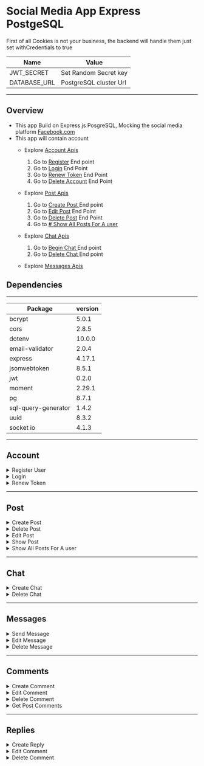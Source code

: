 # Social Media App Express PostgeSQL


First of all Cookies is not your business, the backend will handle them just set withCredentials to true


| Name | Value |
| ----------- | ----------- |
| JWT_SECRET | Set Random Secret key      |
| DATABASE_URL | PostgreSQL cluster Url |  

<hr>

## Overview
* This app Build on Express.js PosgreSQL, Mocking the social media platform [Facebook.com](https://facebook.com)
* This app will contain  account
    - Explore <a href="#account">Account Apis</a>
        1.  Go to <a href="#register">Register</a> End point
        2.  Go to <a href="#login">Login</a> End Point
        3.  Go to <a href="#renew-token">Renew Token</a> End Point
        4.  Go to <a href="#delete-account">Delete Account</a> End Point

    - Explore <a href="#post">Post Apis</a>
        1.  Go to <a href="#create-post">Create Post </a> End point
        2.  Go to <a href="#edit-post">Edit Post</a> End Point
        3.  Go to <a href="#delete-post">Delete Post</a> End Point
        4.  Go to <a href="#show-post"># Show All Posts For A user</a>

    - Explore <a href="#chat">Chat Apis</a>
        1.  Go to <a href="#begin-chat">Begin Chat </a> End point
        2.  Go to <a href="#delete-chat">Delete Chat </a> End point

    - Explore <a href="#messages">Messages Apis</a>

## Dependencies
_____
| Package      | version |
| ----------- | ----------- |
| bcrypt      | 5.0.1       |
| cors | 2.8.5|
| dotenv | 10.0.0|
| email-validator | 2.0.4|
| express | 4.17.1|
| jsonwebtoken | 8.5.1|
| jwt | 0.2.0|
| moment | 2.29.1|
| pg | 8.7.1|
| sql-query-generator | 1.4.2|
| uuid | 8.3.2|
| socket io | 4.1.3 |

<hr>

<h2 id="account">Account</h2>

<details id="register">
  <summary>Register User</summary>

if username already Exist the request wil be directed to login route

```  
    Axios({
        method: "POST",
        url: '/register',
        withCredentials: true,
        data: {
            username,
            password,
            first_name,
            last_name,
            email,
            day,
            month,
            year
        }
    }).then((res)  => {
        ... Do Some thing
    }).catch((error) => {
        ... Do Some thing
    })
```
</details>


<details id="login">
  <summary>Login</summary>

```  
    
    Axios({
        method: "POST",
        url: "/login",
        withCredentials: true,
        data: {
            username,
            password
        }
    }).then((res)  => {
        ... Do Some thing
    }).catch((error) => {
        ... Do Some thing
    })

```
</details>




<details id="renew-token">
  <summary>Renew Token</summary>

```  
    Axios({
        method: "POST",
        url: '/renewToken',
        withCredentials: true,
    }).then((res)  => {
        ... Do Some thing
    }).catch((error) => {
        ... Do Some thing
    })

```
</details>

<hr>
<h2 id="post">Post</h2>

<details id="create-post">
  <summary>Create Post</summary>

```  
    
    Axios({
        method: "POST",
        url: '/post',
        withCredentials: true,
        data: {
            published, // Boolean define the status of the post Private ot Public
            content
        }
    }).then((res)  => {
        ... Do Some thing
    }).catch((error) => {
        ... Do Some thing
    })

```
```
{
    "NewPost": {
        "content": "44ssssssssssss",
        "user_id": 2,
        "id": "892"
    }
}
```
</details>


<details id="delete-post">
  <summary>Delete Post</summary>

```  
    Axios({
        method: "DELETE",
        url: "/post",
        withCredentials: true,
        data: {
            post_id
        }
    }).then((res)  => {
        ... Do Some thing
    }).catch((error) => {
        ... Do Some thing
    })

```
</details>


<details id="edit-post">
  <summary>Edit Post</summary>

```  
    Axios({
        method: "PATCH",
        url: '/post',
        withCredentials: true,
        data: {
            published, // New Post Status
            content // New Content
        }
    }).then((res)  => {
        ... Do Some thing
    }).catch((error) => {
        ... Do Some thing
    })

```
</details>



<details id="show-post">
  <summary>Show Post</summary>

```  
    
    Axios({
        method: "GET",
        url: '/post/:post_id',
        withCredentials: true,
    }).then((res)  => {
        ... Do Some thing
    }).catch((error) => {
        ... Do Some thing
    })

```
</details>


<details id="show-user-posts">
  <summary>Show All Posts For A user</summary>

```  
 
    Axios({  
        method: "GET",  
        url: '/post/:user_id/:round',  
        withCredentials: true,
    }).then((res)  => {
        ... Do Some thing
    }).catch((error) => {
        ... Do Some thing
    })

```
- `round` must be a `Number` specifies how many posts should i `skip`
- if round  is `0` the end point will Return the last `5` posts this user have posted
- if round  is `1` the end point will Skip the first `(1 * 5) = 5` posts and will Return posts from 5 to 10
- if round  is `2` the end point will Skip the first `(2 * 5) = 5` posts and will Return posts from 10 to 15
- if there is `no` more posts the endpoint will return empty Array []  
</details>
<hr>
<h2 id="chat">Chat</h2>

<details id="begin-chat">
  <summary>Create Chat</summary>

```  
    Axios({
        method: "POST",
        url: '/chat',
        withCredentials: true,
        data: {
            chat_with, // id for the user that will chat with
        },
    }).then((res)  => {
        ... Do Some thing
    }).catch((error) => {
        ... Do Some thing
    })
```
</details>


<details id="delete-chat">
  <summary>Delete Chat</summary>

```  
    Axios({
        method: "DELETE",
        url: '/chat',
        headers: {
            chat_id,
        }
        withCredentials: true,
    }).then((res)  => {
        ... Do Some thing
    }).catch((error) => {
        ... Do Some thing
    })
```
</details>
<hr>
<h2 id="messages">Messages</h2>

<details id="send-message">
  <summary>Send Message</summary>

```  
    Axios({
        method: "POST",
        url: "/message",
        withCredentials: true,
        data: {
            chat_id,
            content,
            chat_with
        }
    }).then((res)  => {
        ... Do Some thing
    }).catch((error) => {
        ... Do Some thing
    })
```
</details>


<details id="edit-message">
  <summary>Edit Message</summary>

```  
    Axios({
        method: "PATCH",
        url: "/message",
        withCredentials: true,
        data: {
            message_id,
            chat_id,
            content
        }
    }).then((res)  => {
        ... Do Some thing
    }).catch((error) => {
        ... Do Some thing
    })
```
</details>


<details id="delete-message">
  <summary>Delete Message</summary>

```  
    Axios({
        method: "DELETE",
        url: "/message",
        headers: {
            message_id
        },
        withCredentials: true,
    }).then((res)  => {
        ... Do Some thing
    }).catch((error) => {
        ... Do Some thing
    })
```
</details>
<hr>
<h2 id="comments">Comments</h2>


<details id="create-comment">
  <summary>Create Comment</summary>

```  
    Axios({
        method: "POST",
        url: "/comment",
        withCredentials: true,
        data: {
            content,
            post_id
        }
    }).then((res)  => {
        ... Do Some thing
    }).catch((error) => {
        ... Do Some thing
    })
```
</details>


<details id="edit-comment">
  <summary>Edit Comment</summary>

```  
    Axios({
        method: "PATCH",
        url: "/comment",
        data: {
            content,
            comment_id
        },
        withCredentials: true,
    }).then((res)  => {
        ... Do Some thing
    }).catch((error) => {
        ... Do Some thing
    })
```
</details>


<details id="delete-comment">
  <summary>Delete Comment</summary>

```  
    Axios({
        method: "DELETE",
        url: "/comment",
        withCredentials: true,
    }).then((res)  => {
        ... Do Some thing
    }).catch((error) => {
        ... Do Some thing
    })
```
</details>



<details id="get-post-comment">
  <summary>Get Post Comments</summary>

```  
    Axios({
        method: "GET",
        url: "/comment/post_comments/:post_id/:round",
        withCredentials: true,
    }).then((res)  => {
        ... Do Some thing
    }).catch((error) => {
        ... Do Some thing
    })
```
</details>

<hr>
<h2 id="replies">Replies</h2>


<details id="create-reply">
  <summary>Create Reply</summary>

```  
    Axios({
        method: "POST",
        url: "/replies",
        withCredentials: true,
        data: {
            content,
            comment_id,
            post_id
        }
    }).then((res)  => {
        ... Do Some thing
    }).catch((error) => {
        ... Do Some thing
    })
```
</details>


<details id="edit-comment">
  <summary>Edit Comment</summary>

```  
    Axios({
        method: "PATCH",
        url: "/replies",
        withCredentials: true,
        data: {
            content,
            reply_id
        }
    }).then((res)  => {
        ... Do Some thing
    }).catch((error) => {
        ... Do Some thing
    })
```
</details>


<details id="delete-comment">
  <summary>Delete Comment</summary>

```  
    Axios({
        method: "DELETE",
        url: "/replies",
        withCredentials: true,
        headers: {
            reply_id
        }
    }).then((res)  => {
        ... Do Some thing
    }).catch((error) => {
        ... Do Some thing
    })
```
</details>


